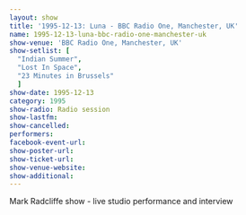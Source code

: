 ```yaml
---
layout: show
title: '1995-12-13: Luna - BBC Radio One, Manchester, UK'
name: 1995-12-13-luna-bbc-radio-one-manchester-uk
show-venue: 'BBC Radio One, Manchester, UK'
show-setlist: [
  "Indian Summer",
  "Lost In Space",
  "23 Minutes in Brussels"
  ]
show-date: 1995-12-13
category: 1995
show-radio: Radio session
show-lastfm: 
show-cancelled: 
performers: 
facebook-event-url: 
show-poster-url: 
show-ticket-url: 
show-venue-website: 
show-additional: 
---
```


Mark Radcliffe show - live studio performance and interview